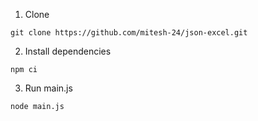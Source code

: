 1. Clone
```
git clone https://github.com/mitesh-24/json-excel.git
```

2. Install dependencies
```
npm ci
```

3. Run main.js
```
node main.js
```